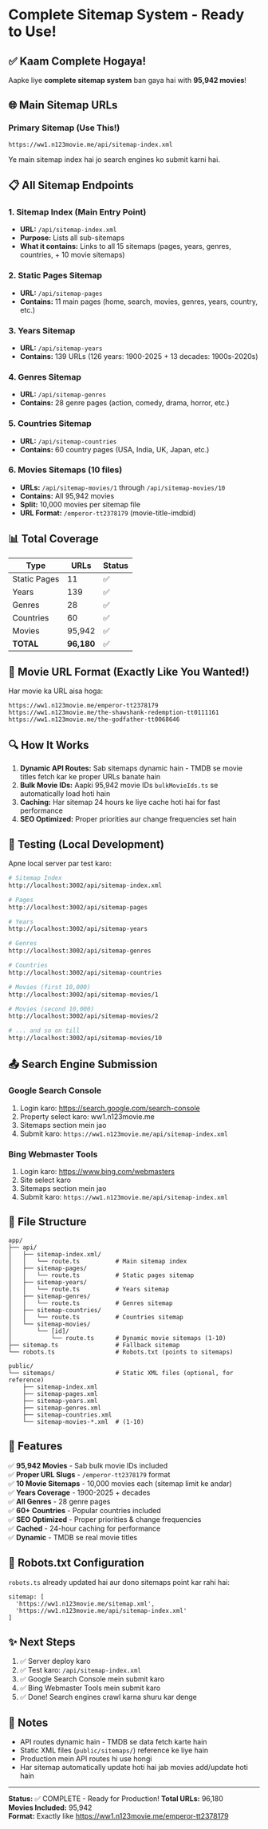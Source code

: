 # Complete Sitemap System - Ready to Use! 

## ✅ Kaam Complete Hogaya!

Aapke liye **complete sitemap system** ban gaya hai with **95,942 movies**!

## 🌐 Main Sitemap URLs

### Primary Sitemap (Use This!)
```
https://ww1.n123movie.me/api/sitemap-index.xml
```
Ye main sitemap index hai jo search engines ko submit karni hai.

## 📋 All Sitemap Endpoints

### 1. Sitemap Index (Main Entry Point)
- **URL:** `/api/sitemap-index.xml`
- **Purpose:** Lists all sub-sitemaps
- **What it contains:** Links to all 15 sitemaps (pages, years, genres, countries, + 10 movie sitemaps)

### 2. Static Pages Sitemap
- **URL:** `/api/sitemap-pages`
- **Contains:** 11 main pages (home, search, movies, genres, years, country, etc.)

### 3. Years Sitemap  
- **URL:** `/api/sitemap-years`
- **Contains:** 139 URLs (126 years: 1900-2025 + 13 decades: 1900s-2020s)

### 4. Genres Sitemap
- **URL:** `/api/sitemap-genres`
- **Contains:** 28 genre pages (action, comedy, drama, horror, etc.)

### 5. Countries Sitemap
- **URL:** `/api/sitemap-countries`
- **Contains:** 60 country pages (USA, India, UK, Japan, etc.)

### 6. Movies Sitemaps (10 files)
- **URLs:** `/api/sitemap-movies/1` through `/api/sitemap-movies/10`
- **Contains:** All 95,942 movies
- **Split:** 10,000 movies per sitemap file
- **URL Format:** `/emperor-tt2378179` (movie-title-imdbid)

## 📊 Total Coverage

| Type | URLs | Status |
|------|------|--------|
| Static Pages | 11 | ✅ |
| Years | 139 | ✅ |
| Genres | 28 | ✅ |  
| Countries | 60 | ✅ |
| Movies | 95,942 | ✅ |
| **TOTAL** | **96,180** | ✅ |

## 🎯 Movie URL Format (Exactly Like You Wanted!)

Har movie ka URL aisa hoga:
```
https://ww1.n123movie.me/emperor-tt2378179
https://ww1.n123movie.me/the-shawshank-redemption-tt0111161
https://ww1.n123movie.me/the-godfather-tt0068646
```

## 🔍 How It Works

1. **Dynamic API Routes:** Sab sitemaps dynamic hain - TMDB se movie titles fetch kar ke proper URLs banate hain
2. **Bulk Movie IDs:** Aapki 95,942 movie IDs `bulkMovieIds.ts` se automatically load hoti hain
3. **Caching:** Har sitemap 24 hours ke liye cache hoti hai for fast performance
4. **SEO Optimized:** Proper priorities aur change frequencies set hain

## 🚀 Testing (Local Development)

Apne local server par test karo:

```bash
# Sitemap Index
http://localhost:3002/api/sitemap-index.xml

# Pages
http://localhost:3002/api/sitemap-pages

# Years  
http://localhost:3002/api/sitemap-years

# Genres
http://localhost:3002/api/sitemap-genres

# Countries
http://localhost:3002/api/sitemap-countries

# Movies (first 10,000)
http://localhost:3002/api/sitemap-movies/1

# Movies (second 10,000)
http://localhost:3002/api/sitemap-movies/2

# ... and so on till
http://localhost:3002/api/sitemap-movies/10
```

## 📤 Search Engine Submission

### Google Search Console
1. Login karo: https://search.google.com/search-console
2. Property select karo: ww1.n123movie.me
3. Sitemaps section mein jao
4. Submit karo: `https://ww1.n123movie.me/api/sitemap-index.xml`

### Bing Webmaster Tools
1. Login karo: https://www.bing.com/webmasters
2. Site select karo
3. Sitemaps section mein jao  
4. Submit karo: `https://ww1.n123movie.me/api/sitemap-index.xml`

## 📁 File Structure

```
app/
├── api/
│   ├── sitemap-index.xml/
│   │   └── route.ts          # Main sitemap index
│   ├── sitemap-pages/
│   │   └── route.ts          # Static pages sitemap
│   ├── sitemap-years/
│   │   └── route.ts          # Years sitemap
│   ├── sitemap-genres/
│   │   └── route.ts          # Genres sitemap
│   ├── sitemap-countries/
│   │   └── route.ts          # Countries sitemap
│   └── sitemap-movies/
│       └── [id]/
│           └── route.ts      # Dynamic movie sitemaps (1-10)
├── sitemap.ts                # Fallback sitemap
└── robots.ts                 # Robots.txt (points to sitemaps)

public/
└── sitemaps/                 # Static XML files (optional, for reference)
    ├── sitemap-index.xml
    ├── sitemap-pages.xml
    ├── sitemap-years.xml
    ├── sitemap-genres.xml
    ├── sitemap-countries.xml
    └── sitemap-movies-*.xml  # (1-10)
```

## 🎨 Features

✅ **95,942 Movies** - Sab bulk movie IDs included  
✅ **Proper URL Slugs** - `/emperor-tt2378179` format  
✅ **10 Movie Sitemaps** - 10,000 movies each (sitemap limit ke andar)  
✅ **Years Coverage** - 1900-2025 + decades  
✅ **All Genres** - 28 genre pages  
✅ **60+ Countries** - Popular countries included  
✅ **SEO Optimized** - Proper priorities & change frequencies  
✅ **Cached** - 24-hour caching for performance  
✅ **Dynamic** - TMDB se real movie titles  

## 🔧 Robots.txt Configuration

`robots.ts` already updated hai aur dono sitemaps point kar rahi hai:
```
sitemap: [
  'https://ww1.n123movie.me/sitemap.xml',
  'https://ww1.n123movie.me/api/sitemap-index.xml'
]
```

## ✨ Next Steps

1. ✅ Server deploy karo
2. ✅ Test karo: `/api/sitemap-index.xml`
3. ✅ Google Search Console mein submit karo
4. ✅ Bing Webmaster Tools mein submit karo
5. ✅ Done! Search engines crawl karna shuru kar denge

## 📝 Notes

- API routes dynamic hain - TMDB se data fetch karte hain
- Static XML files (`public/sitemaps/`) reference ke liye hain
- Production mein API routes hi use hongi
- Har sitemap automatically update hoti hai jab movies add/update hoti hain

---

**Status:** ✅ COMPLETE - Ready for Production!
**Total URLs:** 96,180  
**Movies Included:** 95,942  
**Format:** Exactly like https://ww1.n123movie.me/emperor-tt2378179


